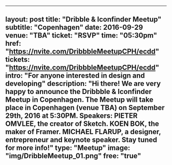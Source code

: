 
---
layout: post
title:  "Dribble & Iconfinder Meetup"
subtitle: "Copenhagen"
date:   2016-09-29
venue: "TBA"
ticket: "RSVP"
time: "05:30pm"
href: "https://nvite.com/DribbbleMeetupCPH/ecdd"
tickets: "https://nvite.com/DribbbleMeetupCPH/ecdd"
intro: "For anyone interested in design and developing"
description: "Hi there! We are very happy to announce the Dribbble & Iconfinder Meetup in Copenhagen. The Meetup will take place in Copenhagen (venue TBA) on September 29th, 2016 at 5:30PM. Speakers: PIETER OMVLEE, the creator of Sketch. KOEN BOK, the maker of Framer. MICHAEL FLARUP, a designer, entrepreneur and keynote speaker. Stay tuned for more info!"
type: "Meetup"
image: "img/DribbleMeetup_01.png"
free: "true"
---
<!-- fill in the URL of your event host page if you haven't enough information for a detail page, so the event link won't point on the detail page at all -->
